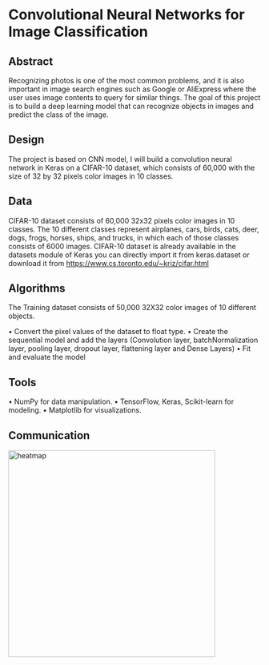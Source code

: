 # Convolutional Neural Networks for Image Classification

## Abstract
Recognizing photos is one of the most common problems, and it is also important in image search engines such as Google or AliExpress where the user uses image contents to query for similar things.
The goal of this project is to build a deep learning model that can recognize objects in images and predict the class of the image. 


## Design
The project is based on CNN model, I will build a convolution neural network in Keras on a CIFAR-10 dataset, which consists of 60,000 with the size of 32 by 32 pixels color images in 10 classes.

## Data
CIFAR-10 dataset consists of 60,000 32x32 pixels color images in 10 classes. The 10 different classes represent airplanes, cars, birds, cats, deer, dogs, frogs, horses, ships, and trucks, in which each of those classes consists of 6000 images.
CIFAR-10 dataset is already available in the datasets module of Keras you can directly import it from keras.dataset or download it from  https://www.cs.toronto.edu/~kriz/cifar.html

## Algorithms

The Training dataset consists of 50,000 32X32 color images of 10 different objects.

•	Convert the pixel values of the dataset to float type.
•	Create the sequential model and add the layers (Convolution layer, batchNormalization layer, pooling layer, dropout layer, flattening layer and Dense Layers) 
•	Fit and evaluate the model 

## Tools
•	NumPy for data manipulation.
•	TensorFlow, Keras, Scikit-learn for modeling.
•	Matplotlib for visualizations.

## Communication
<img width="413" alt="heatmap" src="https://user-images.githubusercontent.com/26098936/146288587-8d3a0909-c052-4447-b19e-3be702e72a62.PNG">
